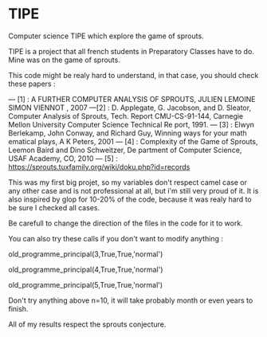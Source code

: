 # TIPE
Computer science TIPE which explore the game of sprouts.

TIPE is a project that all french students in Preparatory Classes have to do.
Mine was on the game of sprouts.

This code might be realy hard to understand, in that case, you should check these papers :

— [1] : A FURTHER COMPUTER ANALYSIS OF SPROUTS, JULIEN LEMOINE
SIMON VIENNOT , 2007
 —[2] : D. Applegate, G. Jacobson, and D. Sleator, Computer Analysis of Sprouts, Tech.
 Report CMU-CS-91-144, Carnegie Mellon University Computer Science Technical Re
port, 1991.
 — [3] : Elwyn Berlekamp, John Conway, and Richard Guy, Winning ways for your math
ematical plays, A K Peters, 2001
 — [4] : Complexity of the Game of Sprouts, Leemon Baird and Dino Schweitzer, De
partment of Computer Science, USAF Academy, CO, 2010
 — [5] : https://sprouts.tuxfamily.org/wiki/doku.php?id=records
 
This was my first big projet, so my variables don't respect camel case or any other case and is not professional at all, but i'm still very proud of it.
It is also inspired by glop for 10-20% of the code, because it was realy hard to be sure I checked all cases.

Be carefull to change the direction of the files in the code for it to work.

You can also try these calls if you don't want to modify anything :

old_programme_principal(3,True,True,'normal')

old_programme_principal(4,True,True,'normal')

old_programme_principal(5,True,True,'normal')

Don't try anything above n=10, it will take probably month or even years to finish.

All of my results respect the sprouts conjecture.
